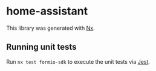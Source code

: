 # home-assistant

This library was generated with [Nx](https://nx.dev).

## Running unit tests

Run `nx test formio-sdk` to execute the unit tests via [Jest](https://jestjs.io).
